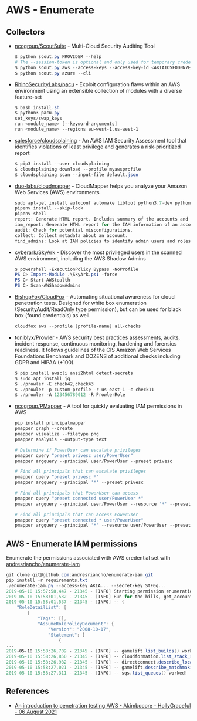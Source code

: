 # AWS - Enumerate

## Collectors

* [nccgroup/ScoutSuite](https://github.com/nccgroup/ScoutSuite/wiki) - Multi-Cloud Security Auditing Tool
    ```powershell
    $ python scout.py PROVIDER --help
    # The --session-token is optional and only used for temporary credentials (i.e. role assumption).
    $ python scout.py aws --access-keys --access-key-id <AKIAIOSFODNN7EXAMPLE> --secret-access-key <wJalrXUtnFEMI/K7MDENG/bPxRfiCYEXAMPLEKEY> --session-token <token>
    $ python scout.py azure --cli
    ```

* [RhinoSecurityLabs/pacu](https://github.com/RhinoSecurityLabs/pacu) - Exploit configuration flaws within an AWS environment using an extensible collection of modules with a diverse feature-set
    ```powershell
    $ bash install.sh
    $ python3 pacu.py
    set_keys/swap_keys
    run <module_name> [--keyword-arguments]
    run <module_name> --regions eu-west-1,us-west-1
    ```

* [salesforce/cloudsplaining](https://github.com/salesforce/cloudsplaining) - An AWS IAM Security Assessment tool that identifies violations of least privilege and generates a risk-prioritized report
    ```powershell
    $ pip3 install --user cloudsplaining
    $ cloudsplaining download --profile myawsprofile
    $ cloudsplaining scan --input-file default.json
    ```

* [duo-labs/cloudmapper](https://github.com/duo-labs/cloudmapper) - CloudMapper helps you analyze your Amazon Web Services (AWS) environments
    ```powershell
    sudo apt-get install autoconf automake libtool python3.7-dev python3-tk jq awscli build-essential
    pipenv install --skip-lock
    pipenv shell
    report: Generate HTML report. Includes summary of the accounts and audit findings.
    iam_report: Generate HTML report for the IAM information of an account.
    audit: Check for potential misconfigurations.
    collect: Collect metadata about an account.
    find_admins: Look at IAM policies to identify admin users and roles, or principals with specific privileges
    ```

* [cyberark/SkyArk](https://github.com/cyberark/SkyArk) - Discover the most privileged users in the scanned AWS environment, including the AWS Shadow Admins
    ```powershell
    $ powershell -ExecutionPolicy Bypass -NoProfile
    PS C> Import-Module .\SkyArk.ps1 -force
    PS C> Start-AWStealth
    PS C> Scan-AWShadowAdmins  
    ```

* [BishopFox/CloudFox](https://github.com/BishopFox/CloudFox/) - Automating situational awareness for cloud penetration tests. Designed for white box enumeration (SecurityAudit/ReadOnly type permission), but can be used for black box (found credentials) as well.
    ```ps1
    cloudfox aws --profile [profile-name] all-checks
    ```

* [toniblyx/Prowler](https://github.com/toniblyx/prowler) - AWS security best practices assessments, audits, incident response, continuous monitoring, hardening and forensics readiness. It follows guidelines of the CIS Amazon Web Services Foundations Benchmark and DOZENS of additional checks including GDPR and HIPAA (+100).    
    ```powershell
    $ pip install awscli ansi2html detect-secrets
    $ sudo apt install jq
    $ ./prowler -E check42,check43
    $ ./prowler -p custom-profile -r us-east-1 -c check11
    $ ./prowler -A 123456789012 -R ProwlerRole
    ```

* [nccgroup/PMapper](https://github.com/nccgroup/PMapper) - A tool for quickly evaluating IAM permissions in AWS
    ```powershell
    pip install principalmapper
    pmapper graph --create
    pmapper visualize --filetype png
    pmapper analysis --output-type text

    # Determine if PowerUser can escalate privileges
    pmapper query "preset privesc user/PowerUser"
    pmapper argquery --principal user/PowerUser --preset privesc

    # Find all principals that can escalate privileges
    pmapper query "preset privesc *"
    pmapper argquery --principal '*' --preset privesc

    # Find all principals that PowerUser can access
    pmapper query "preset connected user/PowerUser *"
    pmapper argquery --principal user/PowerUser --resource '*' --preset connected

    # Find all principals that can access PowerUser
    pmapper query "preset connected * user/PowerUser"
    pmapper argquery --principal '*' --resource user/PowerUser --preset connected
    ```


## AWS - Enumerate IAM permissions

Enumerate the permissions associated with AWS credential set with [andresriancho/enumerate-iam](https://github.com/andresriancho/enumerate-iam)

```powershell
git clone git@github.com:andresriancho/enumerate-iam.git
pip install -r requirements.txt
./enumerate-iam.py --access-key AKIA... --secret-key StF0q...
2019-05-10 15:57:58,447 - 21345 - [INFO] Starting permission enumeration for access-key-id "AKIA..."
2019-05-10 15:58:01,532 - 21345 - [INFO] Run for the hills, get_account_authorization_details worked!
2019-05-10 15:58:01,537 - 21345 - [INFO] -- {
    "RoleDetailList": [
        {
            "Tags": [],
            "AssumeRolePolicyDocument": {
                "Version": "2008-10-17",
                "Statement": [
                    {
...
2019-05-10 15:58:26,709 - 21345 - [INFO] -- gamelift.list_builds() worked!
2019-05-10 15:58:26,850 - 21345 - [INFO] -- cloudformation.list_stack_sets() worked!
2019-05-10 15:58:26,982 - 21345 - [INFO] -- directconnect.describe_locations() worked!
2019-05-10 15:58:27,021 - 21345 - [INFO] -- gamelift.describe_matchmaking_rule_sets() worked!
2019-05-10 15:58:27,311 - 21345 - [INFO] -- sqs.list_queues() worked!
```


## References

* [An introduction to penetration testing AWS - Akimbocore - HollyGraceful - 06 August 2021](https://akimbocore.com/article/introduction-to-penetration-testing-aws/)